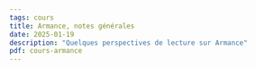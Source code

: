 ```yaml
---
tags: cours
title: Armance, notes générales
date: 2025-01-19
description: "Quelques perspectives de lecture sur Armance"
pdf: cours-armance
---
```

